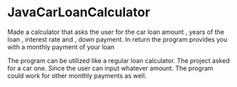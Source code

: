 # JavaCarLoanCalculator
Made a calculator that asks the user for the car loan amount , years of the loan , interest rate and , down payment. 
In return the program provides you with a monthly payment of your loan

The program can be utilized like a regular loan calculator. The project asked for a car one. Since the user can input whatever amount. 
The program could work for other monthly payments as well.
